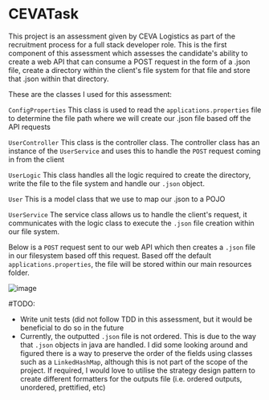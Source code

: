 # CEVATask
This project is an assessment given by CEVA Logistics as part of the recruitment process for a full stack developer role.
This is the first component of this assessment which assesses the candidate's ability to create a web API that can consume a POST request in the form of a .json file, 
create a directory within the client's file system for that file and store that .json within that directory.

These are the classes I used for this assessment:

```ConfigProperties```
This class is used to read the ``applications.properties`` file to determine the file path where we will create our .json file based off the API requests

``UserController``
This class is the controller class. The controller class has an instance of the ``UserService`` and uses this to handle the ``POST`` request coming in from the client

``UserLogic``
This class handles all the logic required to create the directory, write the file to the file system and handle our ``.json`` object. 

``User``
This is a model class that we use to map our .json to a POJO

``UserService``
The service class allows us to handle the client's request, it communicates with the logic class to execute the ``.json`` file creation within our file system. 

Below is a ``POST`` request sent to our web API which then creates a ``.json`` file in our filesystem based off this request. Based off the default ``applications.properties``, the file will be stored within our main resources folder.

![image](https://user-images.githubusercontent.com/51204670/175796154-78ccc7c4-d099-4f31-a0ee-a033a166fe32.png)

#TODO:

- Write unit tests (did not follow TDD in this assessment, but it would be beneficial to do so in the future
- Currently, the outputted ``.json`` file is not ordered. This is due to the way that ``.json`` objects in java are handled.
I did some looking around and figured there is a way to preserve the order of the fields using classes such as a ``LinkedHashMap``, 
although this is not part of the scope of the project.
If required, I would love to utilise the strategy design pattern to create different formatters for the outputs file (i.e. ordered outputs, unordered, prettified, etc)


